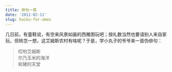 ```yaml
---
title: 俳句一首
date: '2011-02-11'
slug: haiku-for-ames
---
```


几日前，有童鞋说，有空来风景如画的西雅图玩吧；按礼数当然也要请别人来自家玩，但转念一想，这艾姆斯农村有啥呢？于是，学小丸子的爷爷来一首伪俳句：

> 哎哟艾姆斯  
> 尔乃玉米的海洋  
> 和猪的天堂
